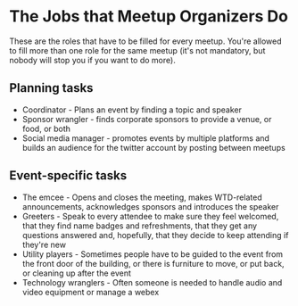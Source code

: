 # The Jobs that Meetup Organizers Do

These are the roles that have to be filled for every meetup. You're allowed to fill more than one role for the same meetup (it's not mandatory, but nobody will stop you if you want to do more). 


## Planning tasks

* Coordinator - Plans an event by finding a topic and speaker
* Sponsor wrangler - finds corporate sponsors to provide a venue, or food, or both
* Social media manager - promotes events by multiple platforms and builds an audience for the twitter account by posting between meetups

## Event-specific tasks

* The emcee - Opens and closes the meeting, makes WTD-related announcements, acknowledges sponsors and introduces the speaker
* Greeters - Speak to every attendee to make sure they feel welcomed, that they find name badges and refreshments, that they get any questions answered and, hopefully, that they decide to keep attending if they're new
* Utility players - Sometimes people have to be guided to the event from the front door of the building, or there is furniture to move, or put back, or cleaning up after the event
* Technology wranglers - Often someone is needed to handle audio and video equipment or manage a webex


